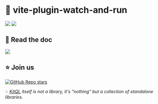 # 👀 vite-plugin-watch-and-run

[![](https://img.shields.io/npm/v/vite-plugin-watch-and-run?color=&logo=npm)](https://www.npmjs.com/package/vite-plugin-watch-and-run)
[![](https://img.shields.io/npm/dm/vite-plugin-watch-and-run?&logo=npm)](https://www.npmjs.com/package/vite-plugin-watch-and-run)

## 📖 Read the doc

[![](https://img.shields.io/badge/Documentation%20of-vite%20plugin%20watch%20and%20run-FF3E00.svg?style=flat&logo=stackblitz&logoColor=FF3E00)](https://kitql.dev/docs/tools/03_vite-plugin-watch-and-run)

## ⭐️ Join us

[![GitHub Repo stars](https://img.shields.io/github/stars/jycouet/kitql?logo=github&label=KitQL&color=#4ACC31)](https://github.com/jycouet/kitql)

💡 _[KitQL](https://www.kitql.dev/docs) itself is not a library, it's "nothing" but a collection of
standalone libraries._
